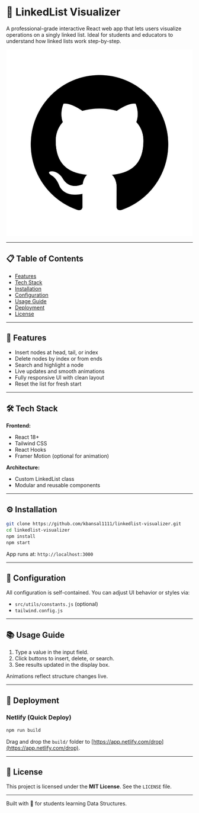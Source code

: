# 🔗 LinkedList Visualizer

A professional-grade interactive React web app that lets users visualize operations on a singly linked list. Ideal for students and educators to understand how linked lists work step-by-step.

[![View on GitHub](./public/github-logo.jpg)](https://github.com/kbansal1111/linkedlist-visualizer)

---

## 📋 Table of Contents

- [Features](#features)
- [Tech Stack](#tech-stack)
- [Installation](#installation)
- [Configuration](#configuration)
- [Usage Guide](#usage-guide)
- [Deployment](#deployment)
- [License](#license)

---

## 🚀 Features

- Insert nodes at head, tail, or index
- Delete nodes by index or from ends
- Search and highlight a node
- Live updates and smooth animations
- Fully responsive UI with clean layout
- Reset the list for fresh start

---

## 🛠 Tech Stack

**Frontend:**  
- React 18+  
- Tailwind CSS  
- React Hooks  
- Framer Motion (optional for animation)  

**Architecture:**  
- Custom LinkedList class  
- Modular and reusable components  

---

## ⚙️ Installation

```bash
git clone https://github.com/kbansal1111/linkedlist-visualizer.git
cd linkedlist-visualizer
npm install
npm start
```

App runs at: `http://localhost:3000`

---

## 🔧 Configuration

All configuration is self-contained. You can adjust UI behavior or styles via:
- `src/utils/constants.js` (optional)
- `tailwind.config.js`

---

## 📚 Usage Guide

1. Type a value in the input field.
2. Click buttons to insert, delete, or search.
3. See results updated in the display box.

Animations reflect structure changes live.

---

## 🚀 Deployment

### Netlify (Quick Deploy)
```bash
npm run build
```
Drag and drop the `build/` folder to [https://app.netlify.com/drop](https://app.netlify.com/drop).

---

## 📄 License

This project is licensed under the **MIT License**. See the `LICENSE` file.

---

Built with 💙 for students learning Data Structures.